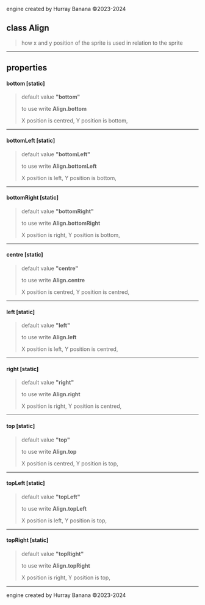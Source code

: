 engine created by Hurray Banana &copy;2023-2024
## class Align
>  how x and y position of the sprite is used in relation to the sprite
> 
> 

---

## properties
####  bottom [static]
> default value **"bottom"**
> 
> to use write **Align.bottom**
> 
> X position is centred, Y position is bottom,
> 
> 

---

####  bottomLeft [static]
> default value **"bottomLeft"**
> 
> to use write **Align.bottomLeft**
> 
> X position is left, Y position is bottom,
> 
> 

---

####  bottomRight [static]
> default value **"bottomRight"**
> 
> to use write **Align.bottomRight**
> 
> X position is right, Y position is bottom,
> 
> 

---

####  centre [static]
> default value **"centre"**
> 
> to use write **Align.centre**
> 
> X position is centred, Y position is centred,
> 
> 

---

####  left [static]
> default value **"left"**
> 
> to use write **Align.left**
> 
> X position is left, Y position is centred,
> 
> 

---

####  right [static]
> default value **"right"**
> 
> to use write **Align.right**
> 
> X position is right, Y position is centred,
> 
> 

---

####  top [static]
> default value **"top"**
> 
> to use write **Align.top**
> 
> X position is centred, Y position is top,
> 
> 

---

####  topLeft [static]
> default value **"topLeft"**
> 
> to use write **Align.topLeft**
> 
> X position is left, Y position is top,
> 
> 

---

####  topRight [static]
> default value **"topRight"**
> 
> to use write **Align.topRight**
> 
> X position is right, Y position is top,
> 
> 

---

engine created by Hurray Banana &copy;2023-2024
